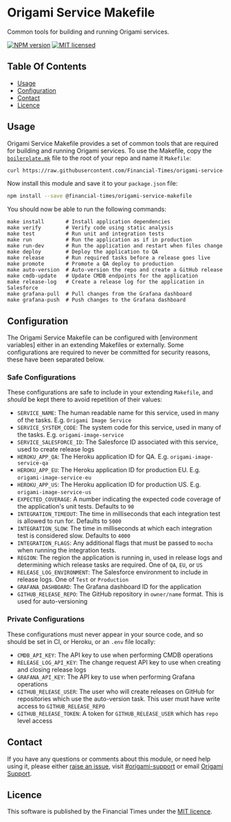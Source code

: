 # Origami Service Makefile

Common tools for building and running Origami services.

[![NPM version](https://img.shields.io/npm/v/@financial-times/origami-service-makefile.svg)](https://www.npmjs.com/package/@financial-times/origami-service-makefile)
[![MIT licensed](https://img.shields.io/badge/license-MIT-blue.svg)][license]

## Table Of Contents

- [Usage](#usage)
- [Configuration](#configuration)
- [Contact](#contact)
- [Licence](#licence)

## Usage

Origami Service Makefile provides a set of common tools that are required for building and running Origami services. To use the Makefile, copy the [`boilerplate.mk`](boilerplate.mk) file to the root of your repo and name it `Makefile`:

```sh
curl https://raw.githubusercontent.com/Financial-Times/origami-service-makefile/master/boilerplate.mk > Makefile
```

Now install this module and save it to your `package.json` file:

```sh
npm install --save @financial-times/origami-service-makefile
```

You should now be able to run the following commands:

```
make install       # Install application dependencies
make verify        # Verify code using static analysis
make test          # Run unit and integration tests
make run           # Run the application as if in production
make run-dev       # Run the application and restart when files change
make deploy        # Deploy the application to QA
make release       # Run required tasks before a release goes live
make promote       # Promote a QA deploy to production
make auto-version  # Auto-version the repo and create a GitHub release
make cmdb-update   # Update CMDB endpoints for the application
make release-log   # Create a release log for the application in Salesforce
make grafana-pull  # Pull changes from the Grafana dashboard
make grafana-push  # Push changes to the Grafana dashboard
```

## Configuration

The Origami Service Makefile can be configured with [environment variables] either in an extending Makefiles or externally. Some configurations are required to never be committed for security reasons, these have been separated below.

### Safe Configurations

These configurations are safe to include in your extending `Makefile`, and _should_ be kept there to avoid repetition of their values:

- `SERVICE_NAME`: The human readable name for this service, used in many of the tasks. E.g. `Origami Image Service`
- `SERVICE_SYSTEM_CODE`: The system code for this service, used in many of the tasks. E.g. `origami-image-service`
- `SERVICE_SALESFORCE_ID`: The Salesforce ID associated with this service, used to create release logs
- `HEROKU_APP_QA`: The Heroku application ID for QA. E.g. `origami-image-service-qa`
- `HEROKU_APP_EU`: The Heroku application ID for production EU. E.g. `origami-image-service-eu`
- `HEROKU_APP_US`: The Heroku application ID for production US. E.g. `origami-image-service-us`
- `EXPECTED_COVERAGE`: A number indicating the expected code coverage of the application's unit tests. Defaults to `90`
- `INTEGRATION_TIMEOUT`: The time in milliseconds that each integration test is allowed to run for. Defaults to `5000`
- `INTEGRATION_SLOW`: The time in milliseconds at which each integration test is considered slow. Defaults to `4000`
- `INTEGRATION_FLAGS`: Any additional flags that must be passed to `mocha` when running the integration tests.
- `REGION`: The region the application is running in, used in release logs and determining which release tasks are required. One of `QA`, `EU`, or `US`
- `RELEASE_LOG_ENVIRONMENT`: The Salesforce environment to include in release logs. One of `Test` or `Production`
- `GRAFANA_DASHBOARD`: The Grafana dashboard ID for the application
- `GITHUB_RELEASE_REPO`: The GitHub repository in `owner/name` format. This is used for auto-versioning

### Private Configurations

These configurations must never appear in your source code, and so should be set in CI, or Heroku, or an `.env` file locally:

- `CMDB_API_KEY`: The API key to use when performing CMDB operations
- `RELEASE_LOG_API_KEY`: The change request API key to use when creating and closing release logs
- `GRAFANA_API_KEY`: The API key to use when performing Grafana operations
- `GITHUB_RELEASE_USER`: The user who will create releases on GitHub for repositories which use the auto-version task. This user must have write access to `GITHUB_RELEASE_REPO`
- `GITHUB_RELEASE_TOKEN`: A token for `GITHUB_RELEASE_USER` which has `repo` level access

## Contact

If you have any questions or comments about this module, or need help using it, please either [raise an issue][issues], visit [#origami-support] or email [Origami Support].

## Licence

This software is published by the Financial Times under the [MIT licence][license].

[#origami-support]: https://financialtimes.slack.com/messages/origami-support/
[issues]: https://github.com/Financial-Times/origami-service-makefile/issues
[license]: http://opensource.org/licenses/MIT
[origami support]: mailto:origami-support@ft.com
